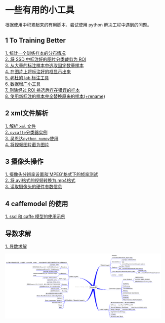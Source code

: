 # 一些有用的小工具  

根据使用中积累起来的有用脚本，尝试使用 python 解决工程中遇到的问题。  

## 1 To Training Better   
[1. 统计一个训练样本的分布情况](./doc/code/train_eassy/calc_examples_amount.py)   
[2. 将 SSD 中标注好的图片分类裁剪为 ROI](./doc/code/train_eassy/extractROIWithXml.py)   
[3. 从大量的标注样本中选取固定数量样本](./doc/code/train_eassy/copy_fixed_amount_files.py)  
[4. 在图片上将标注好的框显示出来](./doc/code/train_eassy/drawRectWithXml.py)  
[5. 老杜的 lab 标注工具](./doc/code/lab.py)  
[6. 数据增广小工具](./doc/code/opencv/data_augment.py)  
[7. 删除经过 ROI 挑选后存在错误的样本](./doc/code/train_eassy/delete_error_files.py)  
[8. 使用新标注的样本完全替换原来的样本(+rename)](./doc/code/train_eassy/remove_bad_data_dirs.py)  

## 2 xml文件解析   
[1. 解析 `xml` 文件](./doc/code/parse_xml/parse_xml.py)   
[2. `pycaffe`分类器实例](./doc/code/pycaffe/classify.py)  
[3. 吴恩达`python numpy`使用](./doc/code/numpy/numpyAndrewNG.py)  
[4. 将视频图片截为图片](./doc/code/opencv/splitVideoToImages.py)  

## 3 摄像头操作   
[1. 摄像头分辨率设置和'MPEG'格式下的帧率测试](./doc/code/opencv/camera_res_or_fps.cpp)   
[2. 将.avi格式的视频转换为.mp4格式](./doc/code/opencv/video_format_convert.py)   
[3. 读取摄像头的硬件参数信息](./doc/code/read_camera_hardware_info.cpp)   

## 4 caffemodel 的使用
[1. ssd 和 caffe 模型的使用示例](./doc/code/ssd_call.cpp)   


## 导数求解    
[1. 导数求解](./doc/code/derive.py)   

![](doc/caffe_layers.png)
